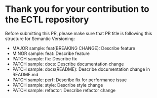 # Thank you for your contribution to the ECTL repository

Before submitting this PR, please make sure that PR title is following this structure for Semantic Versioning:

- MAJOR sample: feat(BREAKING CHANGE): Describe feature
- MINOR sample: feat: Describe feature
- PATCH sample: fix: Describe fix
- PATCH sample: docs: Describe documentation change
- PATCH sample: docs(README): Describe documentation change in README.md
- PATCH sample: perf: Describe fix for performance issue
- PATCH sample: style: Describe style change
- PATCH sample: refactor: Describe refactor change
